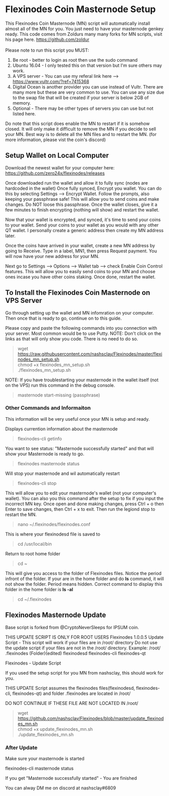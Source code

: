 # Flexinodes Coin Masternode Setup
This Flexinodes Coin Masternode (MN) script will automatically install almost all of the MN for you. You just need to have your masternode genkey ready. This code comes from Zoldurs many many forks for MN scripts, visit his page here. https://github.com/zoldur<br /><br />
Please note to run this script you MUST:
1) Be root - better to login as root then use the sudo command
2) Ubuntu 16.04 - I only tested this on that version but I'm sure others may work.
3) A VPS server - You can use my referal link here --> https://www.vultr.com/?ref=7415368
4) Digital Ocean is another provider you can use instead of Vultr. There are many more but these are very common to use. You can use any size due to the swap file that will be created if your server is below 2GB of memory.
5) Optional - There may be other types of servers you can use but not listed here.

Do note that this script does enable the MN to restart if it is somehow closed. It will only make it difficult to remove the MN if you decide to sell your MN. Best way is to delete all the MN files and to restart the MN. (for more information, please vist the coin's discord)

## Setup Wallet on Local Computer

Download the newest wallet for your computer here: https://github.com/zero24x/flexinodes/releases

Once downloaded run the wallet and allow it to fully sync (nodes are hardcoded in the wallet)
Once fully synced, Encrypt you wallet. You can do this by selecting Settings --> Encrypt Wallet. Follow the prompts, also keeping your passphrase safe! This will allow you to send coins and make changes. Do NOT loose this passphrase. Once the wallet closes, give it a few minutes to finish encrypting (nothing will show) and restart the wallet.

Now that your wallet is encrypted, and synced, it's time to send your coins to your wallet. Send your coins to your wallet as you would with any other QT wallet. I personally create a generic address then create my MN address later.

Once the coins have arrived in your wallet, create a new MN address by going to Receive. Type in a label, MN1, then press Request payment. You will now have your new address for your MN.

Next go to Settings --> Options --> Wallet tab --> check Enable Coin Control features. This will allow you to easily send coins to your MN and choose ones incase you have other coins staking. Once done, restart the wallet.



## To Install the Flexinodes Coin Masternode on VPS Server

Go through setting up the wallet and MN infomration on your computer. Then once that is ready to go, continue on to this guide. 

Please copy and paste the following commands into you connection with your server. Most common would be to use Putty.
NOTE: Don't click on the links as that will only show you code. There is no need to do so.

> wget https://raw.githubusercontent.com/nashsclay/Flexinodes/master/flexinodes_mn_setup.sh<br />
> chmod +x flexinodes_mn_setup.sh<br />
> ./flexinodes_mn_setup.sh<br />

NOTE: If you have troublestarting your masternode in the wallet itself (not on the VPS) run this command in the debug console.
> masternode start-missing (passphrase)

### Other Commands and Informaiton
This information will be very useful once your MN is setup and ready.

Displays currention information about the masternode
> flexinodes-cli getinfo<br />


You want to see status: "Masternode successfully started" and that will show your Masternode is ready to go.
> flexinodes masternode status<br />


Will stop your masternode and wil automatically restart
> flexinodes-cli stop<br />


This will allow you to edit your masternode's wallet (not your computer's wallet). You can also you this command after the setup to fix if you input the incorrect MN key. Once open and done making changes, press Ctrl + o then Enter to save changes, then Ctrl + x to exit. Then run the legiond stop to restart the MN.

> nano ~/.flexinodes/flexinodes.conf<br />


This is where your flexinodesd file is saved to
> cd /usr/local/bin<br />


Return to root home folder
> cd ~<br />


This will give you access to the folder of Flexinodes files. Notice the period infront of the folder. If your are in the home folder and do **ls** command, it will not show the folder. Period means hidden. Correct command to display this folder in the home folder is **ls -al**
> cd ~/.flexinodes<br />

## Flexinodes Masternode Update

Base script is forked from @CryptoNeverSleeps for IPSUM coin.

THIS UPDATE SCRIPT IS ONLY FOR ROOT USERS
Flexinodes 1.0.0.5 Update Script -   This script will work if your files are in /root/ directory
Do not use the update script if your files are not in the /root/ directory.
Example:
/root/
.flexinodes (Folder)(edited)
flexinodesd
flexinodes-cli
flexinodes-qt

Flexinodes - Update Script

If you used the setup script for you MN from nashsclay, this should work for you.

THIS UPDATE Script assumes the flexinodes files(flexinodesd, flexinodes-cli, flexinodes-qt) and folder .flexinodes are located in /root/

DO NOT CONTINUE IF THESE FILE ARE NOT LOCATED IN /root/

> wget https://github.com/nashsclay/Flexinodes/blob/master/update_flexinodes_mn.sh<br />
> chmod +x update_flexinodes_mn.sh<br />
> ./update_flexinodes_mn.sh<br />

### After Update

Make sure your masternode is started

flexinodes-cli masternode status

If you get "Masternode successfully started" -  You are finished

You can alway DM me on discord at nashsclay#6809
